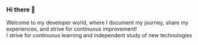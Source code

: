 ### Hi there 👋

Welcome to my developer world, where I document my journey, share my experiences, and strive for continuous improvement!  
I strive for continuous learning and independent study of new technologies
